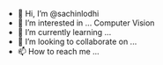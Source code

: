 - 👋 Hi, I’m @sachinlodhi
- 👀 I’m interested in ... Computer Vision
- 🌱 I’m currently learning ...
- 💞️ I’m looking to collaborate on ...
- 📫 How to reach me ...

<!---
sachinlodhi/sachinlodhi is a ✨ special ✨ repository because its `README.md` (this file) appears on your GitHub profile.
You can click the Preview link to take a look at your changes.
--->

